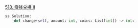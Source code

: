 [518. 零钱兑换 II](https://leetcode-cn.com/problems/coin-change-2/)
```python
ss Solution:
    def change(self, amount: int, coins: List[int]) -> int:
```